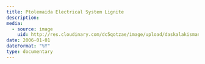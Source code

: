```yaml
---
title: Ptolemaida Electrical System Lignite
description: 
media:
  - source: image
    uid: http://res.cloudinary.com/dc5qotzae/image/upload/daskalakismanos/misc/ptolemaida-electrical-system-lignite
date: 2006-01-01
dateFormat: "%Y"
type: documentary
---
```

